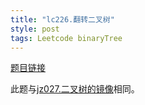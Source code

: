 ```yaml
---
title: "lc226.翻转二叉树"
style: post
tags: Leetcode binaryTree
---
```


[题目链接](https://leetcode-cn.com/problems/invert-binary-tree/)

此题与[jz027.二叉树的镜像](https://1e0ndavid.github.io/jz027/)相同。

